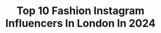 ---
title: Top 10 Fashion Instagram Influencers In London In 2024
description: >-
  Find top fashion Instagram influencers in London in 2024. Most popular hashtags: #london #fashion #ootd #style.
platform: Instagram
hits: 1361
text_top: See the best Instagram profiles on inBeat.
text_bottom: Our search engine holds 1361 Instagram influencers like this in London, United Kingdom for you to collaborate.
profiles:
  - username: "charluckyy"
    fullname: >-
      Charlotte
    bio: >-
      Beauty photographer Makeup, skincare, fashion 🇬🇧 London, UK 📧 PR/business: charluckyy@gmail.com 👇🏻Links
    location: "United Kingdom"
    followers: 41464
    engagement: 175
    commentsToLikes: 0.124211
    id: ckx4eej1806ub0j23u1gg9v2j
    verified: false
    hashtags: "#kikomilano, #lipsticklover, #pinkaesthetic, #eyeshadowpalettes"
  - username: "lovecass_"
    fullname: >-
      Cassandra.
    bio: >-
      † Lifestyle | Beauty | Fashion London, United Kingdom
    location: "United Kingdom"
    followers: 83714
    engagement: 86
    commentsToLikes: 0.002866
    id: ckprgr7zk83l10j23xuner4n9
    verified: false
    hashtags: "#sixtuk, #flowerbomb, #fragrancelover, #makeuptutorial"
  - username: "mariegiammarino"
    fullname: >-
      Marie Giammarino
    bio: >-
      Fashion & London, 👜👠👢👗 🇬🇧 Fashion & business consultant Cat and dog mum 😻 🐶 I ❤️ fashion, music, travel and football
    location: "United Kingdom"
    followers: 17025
    engagement: 412
    commentsToLikes: 0.260271
    id: ck9wfhz80ow980j78aoealvdx
    verified: false
    hashtags: ""
  - username: "sharmainechloe"
    fullname: >-
      SHARMAINE CHLOÉ
    bio: >-
      sharmainechloex@gmail.com makeup & fashion • london, uk
    location: "United Kingdom"
    followers: 78507
    engagement: 1486
    commentsToLikes: 0.005543
    id: ck9wfv7j9qmxs0j78kqyxvea1
    verified: false
    hashtags: "#bretmansvanity, #nyx, #makeuplooks, #browtutorial"
  - username: "ggimarks"
    fullname: >-
      Gigi
    bio: >-
      🧿 Beauty | Fashion | Travel | Fitness | Lifestyle 📍🇬🇧 Email ggimarks@gmail.com Agency @authenticinfluencers
    location: "United Kingdom"
    followers: 24806
    engagement: 283
    commentsToLikes: 0.023271
    id: ck15t33bsg3ss0i19fllu0147
    verified: false
    hashtags: "#art, #thisislondon, #londoner, #londontown"
  - username: "reagenvarross"
    fullname: >-
      REAGEN VARROSS
    bio: >-
      Couture - London
    location: "United Kingdom"
    followers: 215715
    engagement: 116
    commentsToLikes: 0.004717
    id: ck9wfcunioao00j78wlx3ogsz
    verified: false
    hashtags: "#madetomeasure, #work, #bustier, #statement"
  - username: "lovely_amusan"
    fullname: >-
      Lovely Amusan
    bio: >-
      Fashion, beauty & lifestyle. Currently London based🇬🇧 Dubai 🇦🇪 💌 Brand Collaboration ~ lovely@mynameislovely.com Shop my looks here ⬇️
    location: "United Kingdom"
    followers: 143349
    engagement: 91
    commentsToLikes: 0.051536
    id: clpwujrxmloho0k08qufdc3k1
    verified: false
    hashtags: "#samanthasiu, #luxury, #weekdayoutfits, #whowhatwear"
  - username: "williamjwade"
    fullname: >-
      William Wade
    bio: >-
      Fashion | Style Tips & My life in London The less serious one of the two @thewadetwins_ Info@thewadetwins.com
    location: "United Kingdom"
    followers: 128483
    engagement: 49
    commentsToLikes: 0.012534
    id: ck0w46xnjx4ii0i19d7nxhqpc
    verified: false
    hashtags: "#mensfashion, #coffee, #fashion, #london"
  - username: "sophielsmith"
    fullname: >-
      Sophie
    bio: >-
      VISUAL DIARY📔 Mummy to G.H PR : ✉️ sophielsmithstyle@gmail.com Tik tok: sophielsmith0 Content Manager @luxurypromise
    location: "United Kingdom"
    followers: 48430
    engagement: 46
    commentsToLikes: 0.099660
    id: ckprgreb88bh60j23kmbreark
    verified: false
    hashtags: "#denim, #daily, #cashmere, #suede"
  - username: "paulina_vincent_"
    fullname: >-
      ραυℓιиα
    bio: >-
      * Business 👉🏻 @mvstudioas * London based 🇬🇧 * Food Lover 🧀🥩🍳🍤 * Prosecco Sommelier 🍾😂 * Travel 🇵🇱 🇫🇷 🇳🇴 🇮🇹 🇪🇸 🇬🇷 🇲🇽 * 💌 paulinavincent@mail.com 💌
    location: "United Kingdom"
    followers: 2395
    engagement: 740
    commentsToLikes: 0.119083
    id: ck6tqv0mquktm0j71f58sr160
    verified: false
    hashtags: "#girl, #france, #cheers, #polskadziewczyna"
---